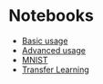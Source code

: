 # Notebooks

* [Basic usage](https://nbviewer.jupyter.org/github/dnouri/skorch/blob/master/notebooks/Basic_Usage.ipynb)
* [Advanced usage](https://nbviewer.jupyter.org/github/dnouri/skorch/blob/master/notebooks/Advanced_Usage.ipynb)
* [MNIST](https://nbviewer.jupyter.org/github/dnouri/skorch/blob/master/notebooks/MNIST.ipynb)
* [Transfer Learning](https://nbviewer.jupyter.org/github/dnouri/skorch/blob/master/notebooks/Transfer_Learning.ipynb)
